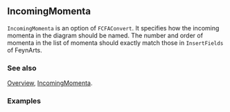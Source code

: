 ## IncomingMomenta

`IncomingMomenta` is an option of `FCFAConvert`. It specifies how the incoming momenta in the diagram should be named. The number and order of momenta in the list of momenta should exactly match those in `InsertFields` of FeynArts.

### See also

[Overview](Extra/FeynCalc.md), [IncomingMomenta](IncomingMomenta.md).

### Examples